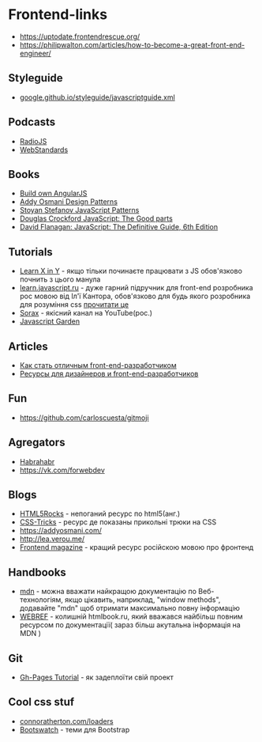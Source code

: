 # Frontend-links
* https://uptodate.frontendrescue.org/
* https://philipwalton.com/articles/how-to-become-a-great-front-end-engineer/

## Styleguide
* [google.github.io/styleguide/javascriptguide.xml](https://google.github.io/styleguide/javascriptguide.xml)

## Podcasts
* [RadioJS](https://radiojs.ru/)
* [WebStandards](https://soundcloud.com/web-standards)

## Books
* [Build own AngularJS](https://teropa.info/build-your-own-angular/)
* [Addy Osmani Design Patterns](https://addyosmani.com/resources/essentialjsdesignpatterns/book/index.html)
* [Stoyan Stefanov JavaScript Patterns](http://shop.oreilly.com/product/9780596806767.do)
* [Douglas Crockford JavaScript: The Good parts](http://bdcampbell.net/javascript/book/javascript_the_good_parts.pdf)
* [David Flanagan: JavaScript: The Definitive Guide, 6th Edition](http://shop.oreilly.com/product/9780596805531.do)

## Tutorials
* [Learn X in Y](http://learnxinyminutes.com/docs/ru-ru/javascript-ru/) - якщо тільки починаєте працювати з JS обов'язково почнить з цього манула
* [learn.javascript.ru](//learn.javascript.ru) - дуже гарний підручник для front-end розробника рос мовою від Іл'ї Кантора, обов'язково для будь якого розробника для розуміння css [прочитати це](http://learn.javascript.ru/css-for-js)
* [Sorax](//www.youtube.com/user/ArtSorax) - якісний канал на YouTube(рос.)
* [Javascript Garden](https://bonsaiden.github.io/JavaScript-Garden/)

## Articles

* [Как стать отличным front-end-разработчиком](https://habrahabr.ru/company/friifond/blog/293936/)
* [Ресурсы для дизайнеров и front-end-разработчиков](https://habrahabr.ru/company/it-grad/blog/272387/)

## Fun

* https://github.com/carloscuesta/gitmoji

## Agregators
* [Habrahabr](https://habrahabr.ru/posts/frontend/)
* https://vk.com/forwebdev

## Blogs
* [HTML5Rocks](http://www.html5rocks.com) - непоганий ресурс по html5(анг.)
* [CSS-Tricks](https://css-tricks.com/) - ресурс де показаны прикольні трюки на CSS
* https://addyosmani.com/
* http://lea.verou.me/
* [Frontend magazine](//frontender.info/) - кращий ресурс російскою мовою про фронтенд

## Handbooks
* [mdn](//developer.mozilla.org/ru/) - можна вважати найкращою документацію по Веб-технологіям, якщо цікавить, наприклад, "window methods", додавайте "mdn" щоб отримати максимально повну інформацію
* [WEBREF](//webref.ru) - колишній htmlbook.ru, який вважався найбільш повним ресурсом по документації( зараз більш акутальна інформація на MDN )

## Git
* [Gh-Pages Tutorial](https://www.thinkful.com/learn/a-guide-to-using-github-pages/) - як задеплоїти свій проект

## Cool css stuf
* [connoratherton.com/loaders](https://connoratherton.com/loaders)
* [Bootswatch](https://bootswatch.com/) - теми для Bootstrap

